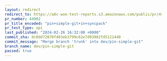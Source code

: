 ```yaml
---
layout: redirect
redirect_to: https://a8c-woo-test-reports.s3.amazonaws.com/public/pr/44902/api/index.html
pr_number: 44902
pr_title_encoded: "pin+simple-git+in+syncpack"
pr_test_type: api
last_published: "2024-02-26 16:32:00 +0000"
commit_sha: dc0dd72870f403eb3799c62e7d93982fd5121440
commit_message: "Merge branch 'trunk' into dev/pin-simple-git"
branch_name: dev/pin-simple-git
passed: true
---
```

